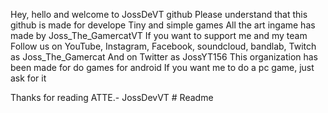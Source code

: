 Hey, hello and welcome to JossDeVT github 
Please understand that this github is made for develope
Tiny and simple games
All the art ingame has made by Joss_The_GamercatVT 
If you want to support me and my team 
Follow us on YouTube, Instagram, Facebook, soundcloud, bandlab, 
Twitch as Joss_The_Gamercat 
And on Twitter as JossYT156
This organization has been made for do games for android 
If you want me to do a pc game, just ask for it 

Thanks for reading 
ATTE.- JossDevVT # Readme
